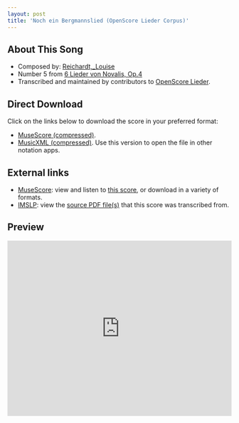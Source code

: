 ```yaml
---
layout: post
title: 'Noch ein Bergmannslied (OpenScore Lieder Corpus)'
---
```


## About This Song

- Composed by: [Reichardt,_Louise](https://fourscoreandmore.org/openscore/lieder/Reichardt,_Louise)
- Number 5 from [6 Lieder von Novalis, Op.4](https://fourscoreandmore.org/openscore/lieder/Reichardt,_Louise/6_Lieder_von_Novalis,_Op.4)
- Transcribed and maintained by contributors to [OpenScore Lieder].

[OpenScore Lieder]: https://musescore.com/openscore-lieder-corpus

## Direct Download

Click on the links below to download the score in your preferred format:
- [MuseScore (compressed)](https://github.com/openscore/lieder/blob/main/scores/Reichardt,_Louise/6_Lieder_von_Novalis,_Op.4/5_Noch_ein_Bergmannslied/lc5092612.mscz?raw=true).
- [MusicXML (compressed)](https://github.com/openscore/lieder/blob/main/scores/Reichardt,_Louise/6_Lieder_von_Novalis,_Op.4/5_Noch_ein_Bergmannslied/lc5092612.mxl?raw=true). Use this version to open the file in other notation apps.

## External links

- [MuseScore]: view and listen to [this score][MuseScore], or download in a variety of formats.
- [IMSLP]: view the [source PDF file(s)][IMSLP] that this score was transcribed from.

[MuseScore]: https://musescore.com/score/5092612
[IMSLP]: https://imslp.org/wiki/Special:ReverseLookup/511862

## Preview

<iframe width="100%" height="394" src="https://musescore.com/openscore-lieder-corpus/scores/5092612/embed" frameborder="0" allowfullscreen allow="autoplay; fullscreen"></iframe>
